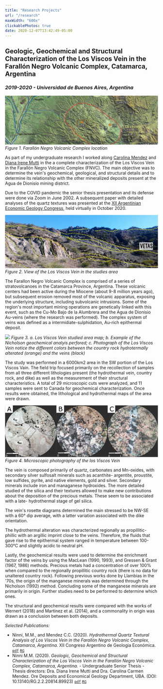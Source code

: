 ```yaml
---
title: "Research Projects"
url: "/research"
maxWidth: "600x"
clickablePhotos: true
date: 2020-12-07T13:42:49-05:00
---
```

Geologic, Geochemical and Structural Characterization of the Los Viscos Vein in the Farallón Negro Volcanic Complex, Catamarca, Argentina
------------
### *2019-2020 - Universidad de Buenos Aires, Argentina*

![](THESIS1.png)
*Figure 1. Farallón Negro Volcanic Complex location*

As part of my undergraduate research I worked along [Carolina Mendez](https://www.researchgate.net/profile/Carolina_Mendez4) and [Diana Irene Mutti](https://www.researchgate.net/profile/Diana_Mutti) in the a complete characterization of the Los Viscos Vein in the Farallón Negro Volcanic Complex (FNVC). The main objective was to determine the vein's geochemical, geological, and structural details and to determine its relationship with the  other mineralized deposits present at the Agua de Dionisio mining district. 

Due to the COVID pandemic the senior thesis presentation and its defense were done via Zoom in June 2002. A subsequent paper with detailed analyses of the quartz textures was presented at the [XII Argentinian Economic Geology Congress](https://www.aage.org.ar/actas/), held virtually in October 2020.

![](THESIS2.png)
*Figure 2. View of the Los Viscos Vein in the studies area*

The Farallon Negro Volcanic Complex is comprised of a series of stratovolcanoes in the Catamarca Province, Argentina. These volcanic centers had been active during the Miocene (about 9-8 million years ago), but subsequent erosion removed most of the volcanic apparatus, exposing the underlying structure, including subvolcanic intrusions. Some of the region's most important mining operations are genetically linked with this event, such as the Cu-Mo Bajo de la Alumbrera and the Agua de Dionisio Au-veins (where the research was performed). The complex system of veins was defined as a intermidiate-sulphidation, Au-rich epithermal deposit.

![](THESISVS.png)
*Figure 3. a. Los Viscos Vein studied area map; b. Example of the Nicholson geochemical analyis perfored; c. Photograph of the Los Viscos Vein notice the different colors between the country rock hydrotermally alterated (orange) and the veins (black)*

The study was performed in a 6000km2 area in the SW portion of the Los Viscos Vain. The field trip focused primarily on the recollection of samples from all three different lithologies present (the hydrothermal vein, country rock, and dike) as well as the measurement of their structural characteristics. A total of 29 microscopic cuts were analyzed, and 11 samples were sent to Canada for geochemical characterization. Once results were obtained, the lithological and hydrothermal maps of the area were drawn.

![](THESIS3.png)
*Figure 4. Microscopic photography of the los Viscos Vein*

 
The vein is composed primarily of quartz, carbonates and Mn-oxides, with secondary silver sulfosalt minerals such as  acanthite- argentite, proustite, low sulfides, pyrite, and native elements, gold and silver. Secondary minerals include iron and managanese hydroxides. The more detailed studied of the silica and their textures allowed to make new contributions about the deposition of the precious metals. These seem to be associated with a late- hydrothermal stage of gel silica. 

The vein's rosette diagrams determined the main stressed to be NW-SE with a 60° dip average, with a latter variation associated with the dike orientation.

The hydrothermal alteration was characterized regionally as propillitic-phillic with an argillic imprint close to the veins. Therefore, the fluids that gave rise to the epithermal system ranged in temperature between 100-300°C and slightly acidic to neutral pH. 


Lastly, the geochemical results were used to determine the enrichment factor of the veins by using the MacLean (1990, 1993), and Gressen & Grant (1967, 1986) methods. Precious metals had a concentration of over 100% when compared to the regionally propillitic country rock (there is no data for unaltered country rock). Following previous works done by Llambias in the '70s, the origin of the manganese minerals was determined through the Nicholson (1992) method. Concluding some of the manganese minerals are primarily in origin. Further studies need to be performed to determine which ones. 

The structural and geochemical results were compared with the works of Wernert (2018) and Martinez et al. (2014), and a commonality in origin was drawn as a conclusion between both deposits. 

*Selected Publications:*

- Ninni, M.M., and Mendez C.C. (2020). *Hydrothermal Quartz Textural Analysis of Los Viscos Vein in the Farallón Negro Volcanic Complex, Catamarca, Argentina.* XII Congreso Argentino de Geologia Económica. [`pdf`](https://drive.google.com/file/d/1Apxt0jZECa7j4mfTqfuyGVcUsagl0VJz/view?usp=sharing) [`RG`](https://www.researchgate.net/publication/347948976_Analisis_Textural_De_La_Silice_Hidrotermal_En_La_Veta_Los_Viscos_Del_Complejo_Volcanico_Farallon_Negro_Catamarca_Argentina)
- Ninni M.M. (2020). *Geologic, Geochemical and Structural Characterization of the Los Viscos Vein in the Farallón Negro Volcanic Complex, Catamarca, Argentina.* - Undergraduate Senior Thesis - Thesis directors: Dra. Diana Irene Mutti and Dra. Carolina Carmen Mendez. Ore Deposits and Economical Geology Department, UBA. (DOI: 10.13140/RG.2.2.20814.89923)
[`pdf`](https://drive.google.com/file/d/1AkX23Grf_VeDCpRQQZ1qXib9Wr_IXu8N/view?usp=sharing) [`RG`](http://localhost:1313/cv/#profile)



